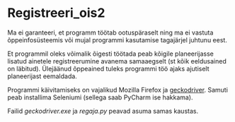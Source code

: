 # Registreeri_ois2
Ma ei garanteeri, et programm töötab ootuspäraselt ning ma ei vastuta õppeinfosüsteemis või mujal programmi kasutamise tagajärjel juhtunu eest.

Et programmil oleks võimalik õigesti töötada peab kõigile planeerijasse lisatud ainetele registreerumine avanema samaaegselt (st kõik eeldusained on läbitud). Ülejäänud õppeained tuleks programmi töö ajaks ajutiselt planeerijast eemaldada.

Programmi käivitamiseks on vajalikud Mozilla Firefox ja [geckodriver](https://github.com/mozilla/geckodriver).
Samuti peab installima Seleniumi (sellega saab PyCharm ise hakkama).

Failid *geckodriver.exe* ja *regaja.py* peavad asuma samas kaustas.
